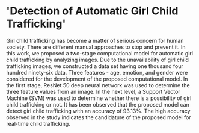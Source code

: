 # 'Detection of Automatic Girl Child Trafficking'

Girl child trafficking has become a matter of serious concern for human society. There are different manual approaches
to stop and prevent it. In this work, we proposed a two-stage computational model for automatic girl child trafficking by analyzing
images. Due to the unavailability of girl child trafficking images, we constructed a data set having one thousand four hundred ninety-six
data. Three features - age, emotion, and gender were considered for the development of the proposed computational model. In the
first stage, ResNet 50 deep neural network was used to determine the three feature values from an image. In the next level, a Support
Vector Machine (SVM) was used to determine whether there is a possibility of girl child trafficking or not. It has been observed that
the proposed model can detect girl child trafficking with an accuracy of 93.13%. The high accuracy observed in the study indicates the
candidature of the proposed model for real-time child trafficking.
